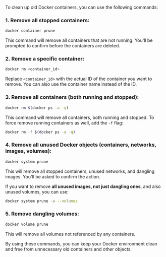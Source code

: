 To clean up old Docker containers, you can use the following commands:

### 1. **Remove all stopped containers:**

```bash
docker container prune
```

This command will remove all containers that are not running. You'll be prompted to confirm before the containers are deleted.

### 2. **Remove a specific container:**

```bash
docker rm <container_id>
```

Replace `<container_id>` with the actual ID of the container you want to remove. You can also use the container name instead of the ID.

### 3. **Remove all containers (both running and stopped):**

```bash
docker rm $(docker ps -a -q)
```

This command will remove all containers, both running and stopped. To force remove running containers as well, add the `-f` flag:

```bash
docker rm -f $(docker ps -a -q)
```

### 4. **Remove all unused Docker objects (containers, networks, images, volumes):**

```bash
docker system prune
```

This will remove all stopped containers, unused networks, and dangling images. You'll be asked to confirm the action.

If you want to remove **all unused images, not just dangling ones**, and also unused volumes, you can use:

```bash
docker system prune -a --volumes
```

### 5. **Remove dangling volumes:**

```bash
docker volume prune
```

This will remove all volumes not referenced by any containers.

By using these commands, you can keep your Docker environment clean and free from unnecessary old containers and other objects.
